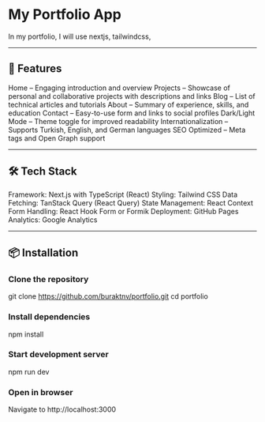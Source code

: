# My Portfolio App
In my portfolio, I will use nextjs, tailwindcss, 

---
## 🚀 Features
Home – Engaging introduction and overview
Projects – Showcase of personal and collaborative projects with descriptions and links
Blog – List of technical articles and tutorials
About – Summary of experience, skills, and education
Contact – Easy-to-use form and links to social profiles
Dark/Light Mode – Theme toggle for improved readability
Internationalization – Supports Turkish, English, and German languages
SEO Optimized – Meta tags and Open Graph support

---
## 🛠️ Tech Stack

Framework: Next.js with TypeScript (React)
Styling: Tailwind CSS
Data Fetching: TanStack Query (React Query)
State Management: React Context
Form Handling: React Hook Form or Formik
Deployment: GitHub Pages
Analytics: Google Analytics

---
## 📦 Installation
### Clone the repository
git clone https://github.com/buraktnv/portfolio.git
cd portfolio

### Install dependencies
npm install

### Start development server
npm run dev

### Open in browser
Navigate to http://localhost:3000